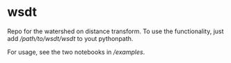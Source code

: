 # wsdt

Repo for the watershed on distance transform.
To use the functionality, just add */path/to/wsdt/wsdt* to yout pythonpath.

For usage, see the two notebooks in */examples*.
